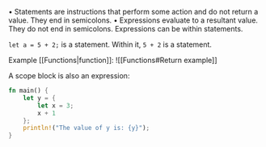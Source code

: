 • Statements are instructions that perform some action and do not return a value. They end in semicolons.
• Expressions evaluate to a resultant value. They do not end in semicolons. Expressions can be within statements. 

`let a = 5 + 2;` is a statement. Within it, `5 + 2` is a statement.

Example [[Functions|function]]:
![[Functions#Return example]]


A scope block is also an expression:
```rust
fn main() {
	let y = {
		let x = 3;
		x + 1
	};
	println!("The value of y is: {y}");
}
```
